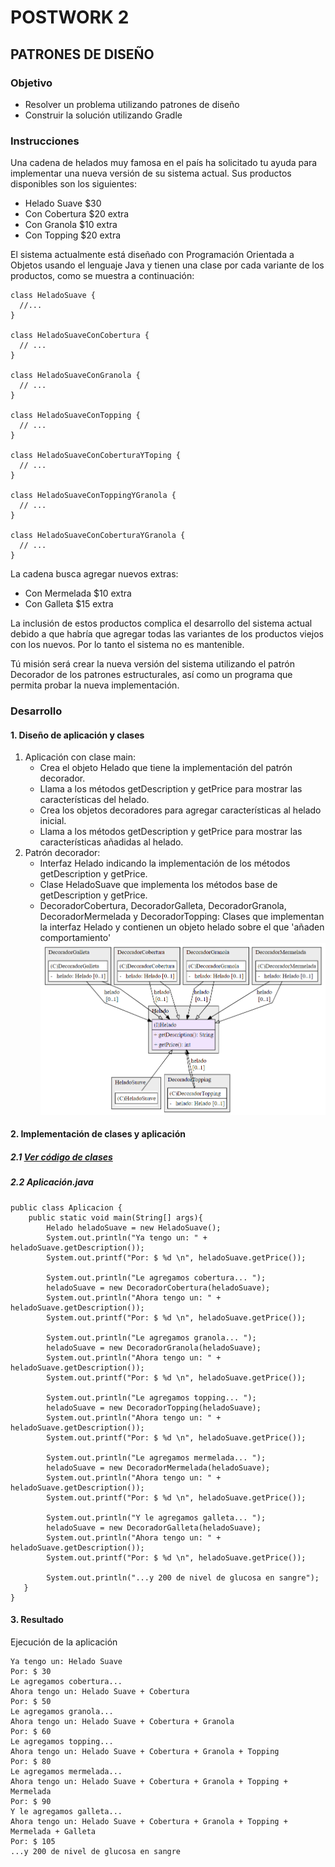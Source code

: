 # POSTWORK 2
## PATRONES DE DISEÑO
### Objetivo
* Resolver un problema utilizando patrones de diseño
* Construir la solución utilizando Gradle
### Instrucciones
Una cadena de helados muy famosa en el país ha solicitado tu ayuda para implementar una nueva versión de su sistema actual. Sus productos disponibles son los siguientes:

* Helado Suave $30
* Con Cobertura $20 extra
* Con Granola $10 extra
* Con Topping $20 extra

El sistema actualmente está diseñado con Programación Orientada a Objetos usando el lenguaje Java y tienen una clase por cada variante de los productos, como se muestra a continuación:
```
class HeladoSuave {
  //...
}

class HeladoSuaveConCobertura {
  // ...
}

class HeladoSuaveConGranola {
  // ...
}

class HeladoSuaveConTopping {
  // ...
}

class HeladoSuaveConCoberturaYToping {
  // ...
}

class HeladoSuaveConToppingYGranola {
  // ...
}

class HeladoSuaveConCoberturaYGranola {
  // ...
}
```
La cadena busca agregar nuevos extras:

* Con Mermelada $10 extra
* Con Galleta $15 extra

La inclusión de estos productos complica el desarrollo del sistema actual debido a que habría que agregar todas las variantes de los productos viejos con los nuevos. Por lo tanto el sistema no es mantenible.

Tú misión será crear la nueva versión del sistema utilizando el patrón Decorador de los patrones estructurales, así como un programa que permita probar la nueva implementación.

### Desarrollo
#### 1. Diseño de aplicación y clases
1. Aplicación con clase main: 
   * Crea el objeto Helado que tiene la implementación del patrón decorador.
   * Llama a los métodos getDescription y getPrice para mostrar las características del helado.
   * Crea los objetos decoradores para agregar características al helado inicial.
   * Llama a los métodos getDescription y getPrice para mostrar las características añadidas al helado.
2. Patrón decorador:
   * Interfaz Helado indicando la implementación de los métodos getDescription y getPrice.
   * Clase HeladoSuave que implementa los métodos base de getDescription y getPrice.
   * DecoradorCobertura, DecoradorGalleta, DecoradorGranola, DecoradorMermelada y DecoradorTopping: Clases que implementan la interfaz Helado y contienen un objeto helado sobre el que 'añaden comportamiento'
   ![Diagrama de patrón decorador](img/Helado_structure.png)

#### 2. Implementación de clases y aplicación
##### 2.1 [Ver código de clases](src/main/java)

##### 2.2 Aplicación.java
```
public class Aplicacion {
    public static void main(String[] args){
        Helado heladoSuave = new HeladoSuave();
        System.out.println("Ya tengo un: " + heladoSuave.getDescription());
        System.out.printf("Por: $ %d \n", heladoSuave.getPrice());

        System.out.println("Le agregamos cobertura... ");
        heladoSuave = new DecoradorCobertura(heladoSuave);
        System.out.println("Ahora tengo un: " + heladoSuave.getDescription());
        System.out.printf("Por: $ %d \n", heladoSuave.getPrice());

        System.out.println("Le agregamos granola... ");
        heladoSuave = new DecoradorGranola(heladoSuave);
        System.out.println("Ahora tengo un: " + heladoSuave.getDescription());
        System.out.printf("Por: $ %d \n", heladoSuave.getPrice());

        System.out.println("Le agregamos topping... ");
        heladoSuave = new DecoradorTopping(heladoSuave);
        System.out.println("Ahora tengo un: " + heladoSuave.getDescription());
        System.out.printf("Por: $ %d \n", heladoSuave.getPrice());

        System.out.println("Le agregamos mermelada... ");
        heladoSuave = new DecoradorMermelada(heladoSuave);
        System.out.println("Ahora tengo un: " + heladoSuave.getDescription());
        System.out.printf("Por: $ %d \n", heladoSuave.getPrice());

        System.out.println("Y le agregamos galleta... ");
        heladoSuave = new DecoradorGalleta(heladoSuave);
        System.out.println("Ahora tengo un: " + heladoSuave.getDescription());
        System.out.printf("Por: $ %d \n", heladoSuave.getPrice());

        System.out.println("...y 200 de nivel de glucosa en sangre");
   }
}
```

#### 3. Resultado
Ejecución de la aplicación
```
Ya tengo un: Helado Suave
Por: $ 30
Le agregamos cobertura...
Ahora tengo un: Helado Suave + Cobertura
Por: $ 50
Le agregamos granola...
Ahora tengo un: Helado Suave + Cobertura + Granola
Por: $ 60
Le agregamos topping...
Ahora tengo un: Helado Suave + Cobertura + Granola + Topping
Por: $ 80
Le agregamos mermelada...
Ahora tengo un: Helado Suave + Cobertura + Granola + Topping + Mermelada
Por: $ 90
Y le agregamos galleta...
Ahora tengo un: Helado Suave + Cobertura + Granola + Topping + Mermelada + Galleta
Por: $ 105
...y 200 de nivel de glucosa en sangre
```

